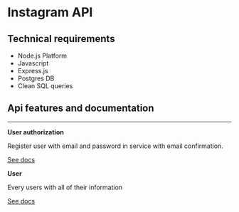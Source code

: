 # Instagram API

## Technical requirements

- Node.js Platform
- Javascript
- Express.js 
- Postgres DB
- Clean SQL queries

## Api features and documentation
---
**User authorization**
    
Register user with email and password in service with email confirmation. 

[See docs](./Auth.md)

**User**

Every users with all of their information

[See docs](./User.md)